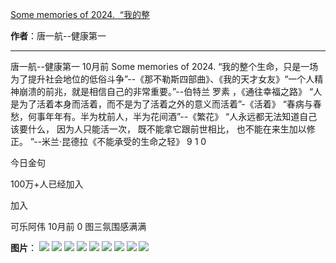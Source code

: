 

[Some memories of 2024. ​ ​“我的整](https://m.okjike.com/originalPosts/6680186da3e22d353a13a020?s=ewoidSI6ICI1N2Y0ZGFjYWI2YzFlNTEzMDBiMDQyNmQiCn0=)

**作者**：唐一航--健康第一

---

唐一航--健康第一
10月前
Some memories of 2024.
​
​“我的整个生命，只是一场为了提升社会地位的低俗斗争”--《那不勒斯四部曲》、《我的天才女友》
​
​“一个人精神崩溃的前兆，就是相信自己的非常重要。”--伯特兰 罗素 ，《通往幸福之路》
​
​“人是为了活着本身而活着，而不是为了活着之外的意义而活着”-《活着》
​
​“春病与春愁，何事年年有。半为枕前人，半为花间酒”--《繁花》
​
​“人永远都无法知道自己该要什么， 因为人只能活一次， 既不能拿它跟前世相比， 也不能在来生加以修正。 ”--米兰·昆德拉《不能承受的生命之轻》
9
1
0

今日金句

100万+人已经加入

加入

可乐阿伟
10月前
0
图三氛围感满满

**图片**：
![](https://cdnv2.ruguoapp.com/FpIEDvZlTzyzF38Co6LrvmNXRdDev3.jpg?imageMogr2/auto-orient/thumbnail/1500x2000%3E/interlace/1)
![](https://cdnv2.ruguoapp.com/Fq7Htj0-TXbytRKQjoxDV_nrdGhav3.jpg?imageMogr2/auto-orient/thumbnail/1500x2000%3E/interlace/1)
![](https://cdnv2.ruguoapp.com/FpW4JyKQKU5ScXOVX32gXbBIQ-7hv3.jpg?imageMogr2/auto-orient/thumbnail/1500x2000%3E/interlace/1)
![](https://cdnv2.ruguoapp.com/FqzIrejxnWU69r6K4trIVgWPwenav3.jpg?imageMogr2/auto-orient/thumbnail/1500x2000%3E/interlace/1)
![](https://cdnv2.ruguoapp.com/FgSN38XdpnzHwLD0Vi6ocPXe5z7wv3.jpg?imageMogr2/auto-orient/thumbnail/1500x2000%3E/interlace/1)
![](https://cdnv2.ruguoapp.com/Fm6K9oGiYzt-QmU-B2IdB7zMimDUv3.jpg?imageMogr2/auto-orient/thumbnail/1500x2000%3E/interlace/1)
![](https://cdnv2.ruguoapp.com/FnhlYdh_XU3svUAJOmHf2inNHI-Xv3.jpg?imageMogr2/auto-orient/thumbnail/1500x2000%3E/interlace/1)
![](https://cdnv2.ruguoapp.com/FrqMZ4czm3grLspsnHAoSoW-NAXBv3.jpg?imageMogr2/auto-orient/thumbnail/1500x2000%3E/interlace/1)
![](https://cdnv2.ruguoapp.com/FmZVnFqgwjHm4vS8za0T_Zeec8DBv3.jpg?imageMogr2/auto-orient/thumbnail/1500x2000%3E/interlace/1)